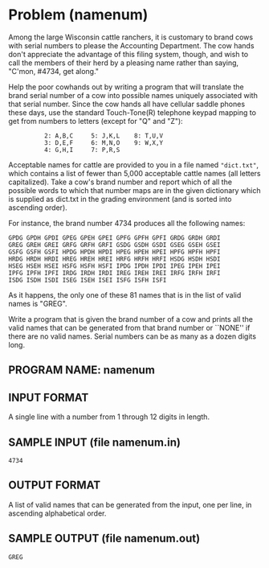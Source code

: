 # Problem \(namenum\)

Among the large Wisconsin cattle ranchers, it is customary to brand cows with serial numbers to please the Accounting Department. The cow hands don't appreciate the advantage of this filing system, though, and wish to call the members of their herd by a pleasing name rather than saying, "C'mon, \#4734, get along."

Help the poor cowhands out by writing a program that will translate the brand serial number of a cow into possible names uniquely associated with that serial number. Since the cow hands all have cellular saddle phones these days, use the standard Touch-Tone\(R\) telephone keypad mapping to get from numbers to letters \(except for "Q" and "Z"\):

```text
          2: A,B,C     5: J,K,L    8: T,U,V
          3: D,E,F     6: M,N,O    9: W,X,Y
          4: G,H,I     7: P,R,S
```

Acceptable names for cattle are provided to you in a file named `"dict.txt"`, which contains a list of fewer than 5,000 acceptable cattle names \(all letters capitalized\). Take a cow's brand number and report which of all the possible words to which that number maps are in the given dictionary which is supplied as dict.txt in the grading environment \(and is sorted into ascending order\).

For instance, the brand number 4734 produces all the following names:

```text
GPDG GPDH GPDI GPEG GPEH GPEI GPFG GPFH GPFI GRDG GRDH GRDI
GREG GREH GREI GRFG GRFH GRFI GSDG GSDH GSDI GSEG GSEH GSEI
GSFG GSFH GSFI HPDG HPDH HPDI HPEG HPEH HPEI HPFG HPFH HPFI
HRDG HRDH HRDI HREG HREH HREI HRFG HRFH HRFI HSDG HSDH HSDI
HSEG HSEH HSEI HSFG HSFH HSFI IPDG IPDH IPDI IPEG IPEH IPEI
IPFG IPFH IPFI IRDG IRDH IRDI IREG IREH IREI IRFG IRFH IRFI
ISDG ISDH ISDI ISEG ISEH ISEI ISFG ISFH ISFI
```

As it happens, the only one of these 81 names that is in the list of valid names is "GREG".

Write a program that is given the brand number of a cow and prints all the valid names that can be generated from that brand number or \`\`NONE'' if there are no valid names. Serial numbers can be as many as a dozen digits long.

## PROGRAM NAME: namenum

## INPUT FORMAT

A single line with a number from 1 through 12 digits in length.

## SAMPLE INPUT \(file namenum.in\)

```text
4734
```

## OUTPUT FORMAT

A list of valid names that can be generated from the input, one per line, in ascending alphabetical order.

## SAMPLE OUTPUT \(file namenum.out\)

```text
GREG
```

